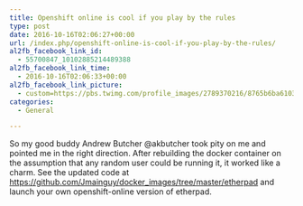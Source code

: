 ```yaml
---
title: Openshift online is cool if you play by the rules
type: post
date: 2016-10-16T02:06:27+00:00
url: /index.php/openshift-online-is-cool-if-you-play-by-the-rules/
al2fb_facebook_link_id:
  - 55700847_10102885214489388
al2fb_facebook_link_time:
  - 2016-10-16T02:06:33+00:00
al2fb_facebook_link_picture:
  - custom=https://pbs.twimg.com/profile_images/2789370216/8765b6ba61039a987bdc1b3bc922bdbf_400x400.png
categories:
  - General

---
```

So my good buddy Andrew Butcher @akbutcher took pity on me and pointed me in the right direction. After rebuilding the docker container on the assumption that any random user could be running it, it worked like a charm. See the updated code at https://github.com/Jmainguy/docker_images/tree/master/etherpad and launch your own openshift-online version of etherpad.